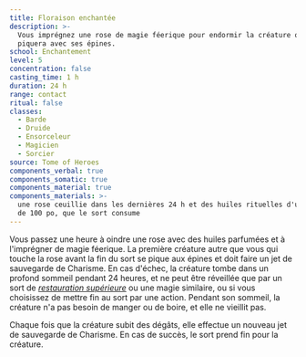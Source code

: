 ```yaml
---
title: Floraison enchantée
description: >-
  Vous imprégnez une rose de magie féerique pour endormir la créature qui se
  piquera avec ses épines.
school: Enchantement
level: 5
concentration: false
casting_time: 1 h
duration: 24 h
range: contact
ritual: false
classes:
  - Barde
  - Druide
  - Ensorceleur
  - Magicien
  - Sorcier
source: Tome of Heroes
components_verbal: true
components_somatic: true
components_material: true
components_materials: >-
  une rose ceuillie dans les dernières 24 h et des huiles rituelles d'une valeur
  de 100 po, que le sort consume
---
```

Vous passez une heure à oindre une rose avec des huiles parfumées et à l'imprégner de magie féerique. La première créature autre que vous qui touche la rose avant la fin du sort se pique aux épines et doit faire un jet de sauvegarde de Charisme. En cas d'échec, la créature tombe dans un profond sommeil pendant 24&nbsp;heures, et ne peut être réveillée que par un sort de [_restauration supérieure_](/grimoire/restauration-superieure/) ou une magie similaire, ou si vous choisissez de mettre fin au sort par une action. Pendant son sommeil, la créature n'a pas besoin de manger ou de boire, et elle ne vieillit pas.

Chaque fois que la créature subit des dégâts, elle effectue un nouveau jet de sauvegarde de Charisme. En cas de succès, le sort prend fin pour la créature.
